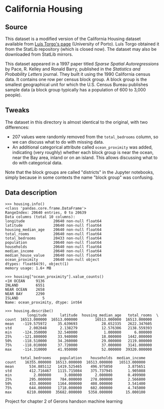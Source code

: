 # California Housing

## Source
This dataset is a modified version of the California Housing dataset available from [Luís Torgo's page](http://www.dcc.fc.up.pt/~ltorgo/Regression/cal_housing.html) (University of Porto). Luís Torgo obtained it from the StatLib repository (which is closed now). The dataset may also be downloaded from StatLib mirrors.

This dataset appeared in a 1997 paper titled *Sparse Spatial Autoregressions* by Pace, R. Kelley and Ronald Barry, published in the *Statistics and Probability Letters* journal. They built it using the 1990 California census data. It contains one row per census block group. A block group is the smallest geographical unit for which the U.S. Census Bureau publishes sample data (a block group typically has a population of 600 to 3,000 people).

## Tweaks
The dataset in this directory is almost identical to the original, with two differences:

* 207 values were randomly removed from the `total_bedrooms` column, so we can discuss what to do with missing data.
* An additional categorical attribute called `ocean_proximity` was added, indicating (very roughly) whether each block group is near the ocean, near the Bay area, inland or on an island. This allows discussing what to do with categorical data.

Note that the block groups are called "districts" in the Jupyter notebooks, simply because in some contexts the name "block group" was confusing.

## Data description

    >>> housing.info()
    <class 'pandas.core.frame.DataFrame'>
    RangeIndex: 20640 entries, 0 to 20639
    Data columns (total 10 columns):
    longitude             20640 non-null float64
    latitude              20640 non-null float64
    housing_median_age    20640 non-null float64
    total_rooms           20640 non-null float64
    total_bedrooms        20433 non-null float64
    population            20640 non-null float64
    households            20640 non-null float64
    median_income         20640 non-null float64
    median_house_value    20640 non-null float64
    ocean_proximity       20640 non-null object
    dtypes: float64(9), object(1)
    memory usage: 1.6+ MB
    
    >>> housing["ocean_proximity"].value_counts()
    <1H OCEAN     9136
    INLAND        6551
    NEAR OCEAN    2658
    NEAR BAY      2290
    ISLAND           5
    Name: ocean_proximity, dtype: int64
    
    >>> housing.describe()
              longitude      latitude  housing_median_age   total_rooms  \
    count  16513.000000  16513.000000        16513.000000  16513.000000   
    mean    -119.575972     35.639693           28.652335   2622.347605   
    std        2.002048      2.138279           12.576306   2138.559393   
    min     -124.350000     32.540000            1.000000      6.000000   
    25%     -121.800000     33.940000           18.000000   1442.000000   
    50%     -118.510000     34.260000           29.000000   2119.000000   
    75%     -118.010000     37.720000           37.000000   3141.000000   
    max     -114.310000     41.950000           52.000000  39320.000000   

           total_bedrooms    population    households  median_income  
    count    16355.000000  16513.000000  16513.000000   16513.000000  
    mean       534.885112   1419.525465    496.975050       3.875651  
    std        412.716467   1115.715084    375.737945       1.905088  
    min          2.000000      3.000000      2.000000       0.499900  
    25%        295.000000    784.000000    278.000000       2.566800  
    50%        433.000000   1164.000000    408.000000       3.541400  
    75%        644.000000   1718.000000    602.000000       4.745000  
    max       6210.000000  35682.000000   5358.000000      15.000100
 
Project for chapter 2 of Gerons handson machine learning
